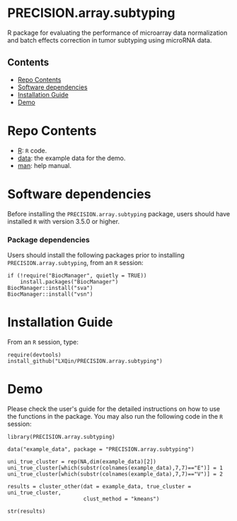 # PRECISION.array.subtyping
R package for evaluating the performance of microarray data normalization and batch effects correction in tumor subtyping using microRNA data.


## Contents

- [Repo Contents](#repo-contents)
- [Software dependencies](#software-dependencies)
- [Installation Guide](#installation-guide)
- [Demo](#demo)

# Repo Contents

- [R](./R): `R` code.
- [data](./data): the example data for the demo.
- [man](./man): help manual.

# Software dependencies

Before installing the `PRECISION.array.subtyping` package, users should have installed `R` with version 3.5.0 or higher.


### Package dependencies

Users should install the following packages prior to installing `PRECISION.array.subtyping`, from an `R` session:

```
if (!require("BiocManager", quietly = TRUE))
    install.packages("BiocManager")
BiocManager::install("sva")
BiocManager::install("vsn")
```

# Installation Guide

From an `R` session, type:

```
require(devtools)
install_github("LXQin/PRECISION.array.subtyping") 
```


# Demo

Please check the user's guide for the detailed instructions on how to use the functions in the package. You may also run the following code in the `R` session:

```
library(PRECISION.array.subtyping)

data("example_data", package = "PRECISION.array.subtyping")

uni_true_cluster = rep(NA,dim(example_data)[2])
uni_true_cluster[which(substr(colnames(example_data),7,7)=="E")] = 1
uni_true_cluster[which(substr(colnames(example_data),7,7)=="V")] = 2

results = cluster_other(dat = example_data, true_cluster = uni_true_cluster, 
						clust_method = "kmeans")
						
str(results)
```
